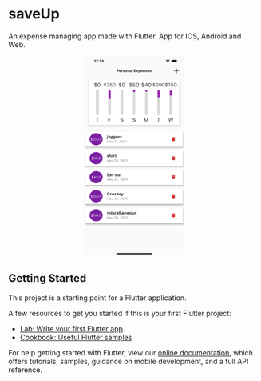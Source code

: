 # saveUp
An expense managing app made with Flutter. App for IOS, Android and Web. 

<p align="center">
<img src="Simulator Screen Shot - iPhone 12 Pro Max - 2021-05-26 at 00.14.14.png" width="200" height="400" title="IOS platform">
</p>

## Getting Started

This project is a starting point for a Flutter application.

A few resources to get you started if this is your first Flutter project:

- [Lab: Write your first Flutter app](https://flutter.dev/docs/get-started/codelab)
- [Cookbook: Useful Flutter samples](https://flutter.dev/docs/cookbook)

For help getting started with Flutter, view our
[online documentation](https://flutter.dev/docs), which offers tutorials,
samples, guidance on mobile development, and a full API reference.

